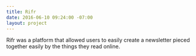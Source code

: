 ```yaml
---
title: Rifr
date: 2016-06-10 09:24:00 -07:00
layout: project
---
```


Rifr was a platform that allowed users to easily create a newsletter pieced together easily by the things they read online.
